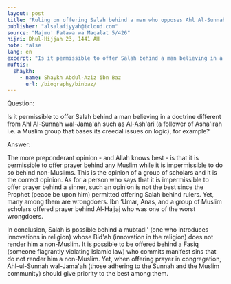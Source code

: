 ```yaml
---
layout: post
title: "Ruling on offering Salah behind a man who opposes Ahl Al-Sunnah wal-Jama'ah such as Al-Ash'ari and the like"
publisher: "alsalafiyyah@icloud.com"
source: "Majmu' Fatawa wa Maqalat 5/426"
hijri: Dhul-Hijjah 23, 1441 AH
note: false
lang: en
excerpt: "Is it permissible to offer Salah behind a man believing in a doctrine different from Ahl Al-Sunnah wal-Jama'ah such as Al-Ash'ari"
muftis:
  shaykh: 
    - name: Shaykh Abdul-Aziz ibn Baz
      url: /biography/binbaz/
---
```


Question:

Is it permissible to offer Salah behind a man believing in a doctrine different from Ahl Al-Sunnah wal-Jama'ah such as Al-Ash'ari (a follower of Asha'irah i.e. a Muslim group that bases its creedal issues on logic), for example?

Answer:

The more preponderant opinion - and Allah knows best - is that it is permissible to offer prayer behind any Muslim while it is impermissible to do so behind non-Muslims. This is the opinion of a group of scholars and it is the correct opinion. As for a person who says that it is impermissible to offer prayer behind a sinner, such an opinion is not the best since the Prophet (peace be upon him) permitted offering Salah behind rulers. Yet, many among them are wrongdoers. Ibn ‘Umar, Anas, and a group of Muslim scholars offered prayer behind Al-Hajjaj who was one of the worst wrongdoers.

In conclusion, Salah is possible behind a mubtadi' (one who introduces innovations in religion) whose Bid'ah (innovation in the religion) does not render him a non-Muslim. It is possible to be offered behind a Fasiq (someone flagrantly violating Islamic law) who commits manifest sins that do not render him a non-Muslim. Yet, when offering prayer in congregation, Ahl-ul-Sunnah wal-Jama'ah (those adhering to the Sunnah and the Muslim community) should give priority to the best among them.

